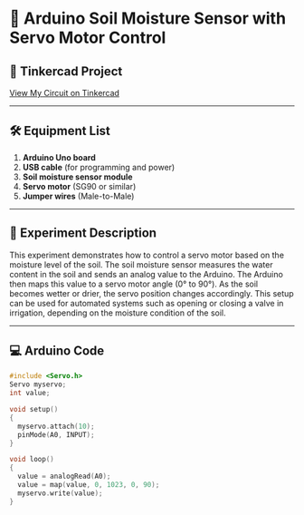 # 🌱 Arduino Soil Moisture Sensor with Servo Motor Control

## 🔗 Tinkercad Project
[View My Circuit on Tinkercad](https://www.tinkercad.com/things/cfCBNDNSxjA-tremendous-inari-bigery/editel?returnTo=https%3A%2F%2Fwww.tinkercad.com%2Fdashboard%2Fdesigns%2Fcircuits&sharecode=Lorxf4x6OjPsGNuf4kDVu9l6zt9mohwKjP9KICW5f9U)

---

## 🛠 Equipment List
1. **Arduino Uno board**
2. **USB cable** (for programming and power)
3. **Soil moisture sensor module**
4. **Servo motor** (SG90 or similar)
5. **Jumper wires** (Male-to-Male)

---

## 📄 Experiment Description
This experiment demonstrates how to control a servo motor based on the moisture level of the soil. The soil moisture sensor measures the water content in the soil and sends an analog value to the Arduino. The Arduino then maps this value to a servo motor angle (0° to 90°). As the soil becomes wetter or drier, the servo position changes accordingly. This setup can be used for automated systems such as opening or closing a valve in irrigation, depending on the moisture condition of the soil.

---

## 💻 Arduino Code
```cpp
#include <Servo.h>
Servo myservo;
int value;

void setup()
{
  myservo.attach(10);
  pinMode(A0, INPUT);
}

void loop()
{
  value = analogRead(A0);
  value = map(value, 0, 1023, 0, 90);
  myservo.write(value);
}

